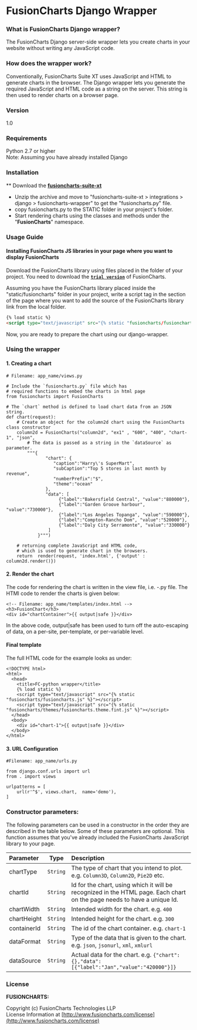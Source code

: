 
# FusionCharts Django Wrapper

### What is FusionCharts Django wrapper?

The FusionCharts Django server-side wrapper lets you create charts in your website without writing any JavaScript code.

### How does the wrapper work?
Conventionally, FusionCharts Suite XT uses JavaScript and HTML to generate charts in the browser. The Django wrapper lets you generate the required JavaScript and HTML code as a string on the server. This string is then used to render charts on a browser page.

### Version
1.0

### Requirements
Python 2.7 or higher  
Note: Assuming you have already installed Django

### Installation
 ** Download the **[fusioncharts-suite-xt](http://www.fusioncharts.com/)**
 * Unzip the archive and move to "fusioncharts-suite-xt > integrations > django > fusioncharts-wrapper" to get the "fusioncharts.py" file.
 * copy fusioncharts.py to the STATIC folder in your project's folder.
 * Start rendering charts using the classes and methods under the "**FusionCharts**" namespace.
 
### Usage Guide

#### Installing FusionCharts JS libraries in your page where you want to display FusionCharts
Download the FusionCharts library using files placed in the folder of your project. You need to  download the **[`trial version`](http://www.fusioncharts.com/download/)** of FusionCharts.

Assuming you have the FusionCharts library placed inside the "static/fusioncharts" folder in your project, write a script tag in the <head> section of the page where you want to add the source of the FusionCharts library link from the local folder.
```html
{% load static %} 
<script type="text/javascript" src="{% static "fusioncharts/fusioncharts.js" %}"></script>
```
Now, you are ready to prepare the chart using our django-wrapper. 
### Using the wrapper

#### 1. Creating a chart
```
# Filename: app_name/views.py

# Include the `fusioncharts.py` file which has 
# required functions to embed the charts in html page
from fusioncharts import FusionCharts

# The `chart` method is defined to load chart data from an JSON string.
def chart(request):
	# Create an object for the column2d chart using the FusionCharts class constructor
	column2d = FusionCharts("column2d", "ex1" , "600", "400", "chart-1", "json",
	 	# The data is passed as a string in the `dataSource` as parameter.
		"""{  
			   "chart": {  
				  "caption":"Harry\'s SuperMart",
				  "subCaption":"Top 5 stores in last month by revenue",
				  "numberPrefix":"$",
				  "theme":"ocean"
			   },
			   "data": [  
					{"label":"Bakersfield Central", "value":"880000"},
					{"label":"Garden Groove harbour", "value":"730000"},
					{"label":"Los Angeles Topanga", "value":"590000"},
					{"label":"Compton-Rancho Dom", "value":"520000"},
					{"label":"Daly City Serramonte", "value":"330000"}
				]
			}""")

	# returning complete JavaScript and HTML code, 
	# which is used to generate chart in the browsers.
	return  render(request, 'index.html', {'output' : column2d.render()})
```

#### 2. Render the chart
The code for rendering the chart is written in the view file, i.e. -.py file. The HTMl code to render the charts is given below:

```
<!-- Filename: app_name/templates/index.html -->
<h3>FusionChart</h3>
<div id="chartContainer">{{ output|safe }}</div>
```

In the above code, output|safe has been used to turn off the auto-escaping of data, on a per-site, per-template, or per-variable level.

#### Final template

The full HTML code for the example looks as under:
```
<!DOCTYPE html>
<html>
  <head>
    <title>FC-python wrapper</title>
    {% load static %} 
    <script type="text/javascript" src="{% static "fusioncharts/fusioncharts.js" %}"></script>
    <script type="text/javascript" src="{% static "fusioncharts/themes/fusioncharts.theme.fint.js" %}"></script>
  </head>
  <body>
    <div id="chart-1">{{ output|safe }}</div>
  </body>
</html>
```


#### 3. URL Configuration
```
#Filename: app_name/urls.py

from django.conf.urls import url
from . import views

urlpatterns = [
    url(r'^$', views.chart,  name='demo'),
]
```

### **Constructor parameters:**
The following parameters can be used in a constructor in the order they are described in the table below. Some of these parameters are optional. This function assumes that you've already included the FusionCharts JavaScript library to your page.

| Parameter | Type | Description |
|:-------|:----------:| :------|
| chartType | `String` | The type of chart that you intend to plot. e.g. `Column3D`, `Column2D`, `Pie2D` etc.|
|chartId | `String` | Id for the chart, using which it will be recognized in the HTML page. Each chart on the page needs to have a unique Id.|
|chartWidth | `String` | Intended width for the chart. e.g. `400`|
|chartHeight | `String` | Intended height for the chart. e.g. `300`|
|containerId | `String` | The id of the chart container. e.g. `chart-1`|
|dataFormat | `String` | Type of the data that is given to the chart. e.g. `json`, `jsonurl`, `xml`, `xmlurl`|
|dataSource | `String` | Actual data for the chart. e.g. `{"chart":{},"data":[{"label":"Jan","value":"420000"}]}`|

### License
**FUSIONCHARTS:**

Copyright (c) FusionCharts Technologies LLP  
License Information at [http://www.fusioncharts.com/license](http://www.fusioncharts.com/license)
